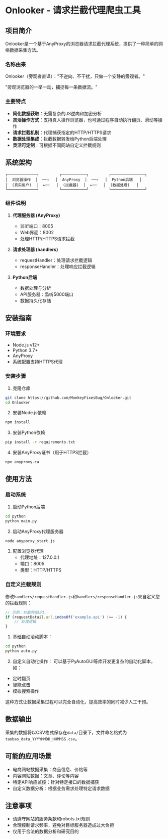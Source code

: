 # Onlooker - 请求拦截代理爬虫工具

## 项目简介

Onlooker是一个基于AnyProxy的浏览器请求拦截代理系统，提供了一种简单的网络数据采集方法。

### 名称由来

Onlooker（旁观者直译）："不逆向、不干扰，只做一个安静的旁观者。"

"旁观浏览器的一举一动，捕捉每一条数据流。"

### 主要特点

- **简化数据获取**：无需复杂的JS逆向和加密分析
- **灵活操作方式**：支持真人操作浏览器，也可通过程序自动执行翻页、滑动等操作
- **请求拦截机制**：代理捕获指定的HTTP/HTTPS请求
- **数据处理集成**：拦截数据转发给Python后端处理
- **灵活可定制**：可根据不同网站自定义拦截规则

## 系统架构

```
┌─────────────┐         ┌───────────┐         ┌───────────────┐
│  浏览器操作  │  ──→   │  AnyProxy  │  ──→   │  Python后端   │
│  (真实用户)  │  ←──   │  (拦截器)  │  ←──   │  (数据处理)   │
└─────────────┘         └───────────┘         └───────────────┘
```

### 组件说明

1. **代理服务器 (AnyProxy)**
   - 监听端口：8005
   - Web界面：8002
   - 处理HTTP/HTTPS请求拦截

2. **请求处理器 (handlers)**
   - requestHandler：处理请求拦截逻辑
   - responseHandler：处理响应拦截逻辑

3. **Python后端**
   - 数据处理与分析
   - API服务器：监听5000端口
   - 数据持久化存储

## 安装指南

### 环境要求

- Node.js v12+
- Python 3.7+
- AnyProxy
- 系统配置支持HTTPS代理

### 安装步骤

1. 克隆仓库
```bash
git clone https://github.com/MonkeyFixesBug/Onlooker.git
cd Onlooker
```

2. 安装Node.js依赖
```bash
npm install
```

3. 安装Python依赖
```bash
pip install -r requirements.txt
```

4. 安装AnyProxy证书（用于HTTPS拦截）
```bash
npx anyproxy-ca
```

## 使用方法

### 启动系统

1. 启动Python后端
```bash
cd python
python main.py
```

2. 启动AnyProxy代理服务器
```bash
node anyporxy_start.js
```

3. 配置浏览器代理
   - 代理地址：127.0.0.1
   - 端口：8005
   - 类型：HTTP/HTTPS

### 自定义拦截规则

修改`handlers/requestHandler.js`和`handlers/responseHandler.js`来自定义您的拦截规则：

```javascript
// 示例：拦截特定URL
if (requestDetail.url.indexOf('example.api') !== -1) {
    // 处理逻辑
}
```



1. 基础自动滚动脚本：
```bash
cd python
python auto.py
```

2. 自定义自动化操作：
可以基于PyAutoGUI等库开发更复杂的自动化脚本，如：
- 定时翻页
- 智能点击
- 模拟搜索操作

这种方式让数据采集过程可以完全自动化，提高效率的同时减少人工干预。

## 数据输出

采集的数据将以CSV格式保存在`data/`目录下，文件命名格式为`taobao_data_YYYYMMDD_HHMMSS.csv`。

## 可能的应用场景

- 电商网站数据采集：商品信息、价格等
- 内容网站数据：文章、评论等内容
- 特定API响应监控：针对特定接口的数据捕获
- 自定义数据分析：根据业务需求处理特定请求数据

## 注意事项

- 请遵守网站的服务条款和robots.txt规则
- 合理控制请求频率，避免对目标服务器造成过大负担
- 仅用于合法的数据分析和研究目的
